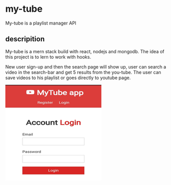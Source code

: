 # my-tube
My-tube is a playlist manager API

## descripition
My-tube is a mern stack build with react, nodejs and mongodb. 
The idea of this project is to lern to work with hooks. 

New user sign-up and then the search page will show up, user can search a video in the search-bar and get 5 results from the you-tube.
The user can save videos to his playlist or goes directly to youtube page.

![](/img/mytube.png)
